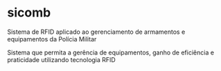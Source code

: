 # sicomb
Sistema de RFID aplicado ao gerenciamento de
armamentos e equipamentos da Polícia Militar

Sistema que permita a gerência de equipamentos, 
ganho de eficiência e praticidade utilizando 
tecnologia RFID
